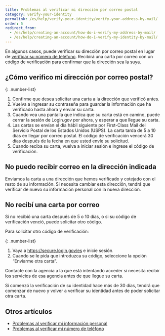 ```yaml
---
title: Problemas al verificar mi dirección por correo postal
category: verify-your-identity
permalink: /es/help/verify-your-identity/verify-your-address-by-mail/
order: 5
redirect_from:
  - /es/help/creating-an-account/how-do-i-verify-my-address-by-mail/
  - /es/help/creating-an-account/how-do-i-verify-my-identity-by-mail/
---
```


En algunos casos, puede verificar su dirección por correo postal en lugar de [verificar su número de teléfono](#). Recibirá una carta por correo con un código de verificación para confirmar que la dirección sea la suya.

## ¿Cómo verifico mi dirección por correo postal?

{: .number-list}

1. Confirme que desea solicitar una carta a la dirección que verificó antes.
1. Vuelva a ingresar su contraseña para guardar la información que ha verificado hasta ahora y enviar su carta.
1. Cuando vea una pantalla que indica que su carta está en camino, puede cerrar la sesión de Login.gov por ahora, y esperar a que llegue su carta.
1. Las cartas se envían el día hábil siguiente por First-Class Mail del Servicio Postal de los Estados Unidos (USPS). La carta tarda de 5 a 10 días en llegar por correo postal. El código de verificación vencerá 30 días después de la fecha en que usted envíe su solicitud.
1. Cuando reciba su carta, vuelva a iniciar sesión e ingrese el código de verificación.

## No puedo recibir correo en la dirección indicada

Enviamos la carta a una dirección que hemos verificado y cotejado con el resto de su información. Si necesita cambiar esta dirección, tendrá que verificar de nuevo su información personal con la nueva dirección.

## No recibí una carta por correo

Si no recibió una carta después de 5 o 10 días, o si su código de verificación venció, puede solicitar otro código.

Para solicitar otro código de verificación:

{: .number-list}
1. Vaya a <https://secure.login.gov/es> e inicie sesión.
1. Cuando se le pida que introduzca su código, seleccione la opción “Enviarme otra carta”.

Contacte con la agencia a la que está intentando acceder si necesita recibir los servicios de esa agencia antes de que llegue su carta.

Si comenzó la verificación de su identidad hace más de 30 días, tendrá que comenzar de nuevo y volver a verificar su identidad antes de poder solicitar otra carta.

## Otros artículos

* [Problemas al verificar mi información personal](#)
* [Problemas al verificar mi número de teléfono](#)
